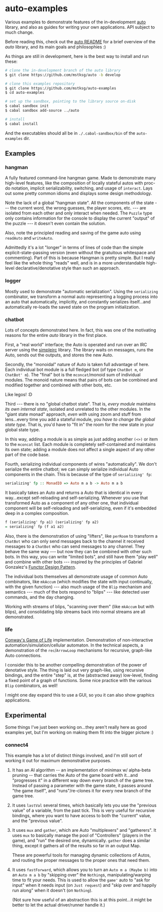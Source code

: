 auto-examples
=============

Various examples to demonstrate features of the in-development [auto][]
library, and also as guides for writing your own applications.  API subject to
much change.

[auto]: https://github.com/mstksg/auto

Before reading this, check out the [auto README][arm] for a brief overview of
the *auto* library, and its main goals and philosophies :)

[arm]: https://github.com/mstksg/auto/blob/master/README.md

As things are still in development, here is the best way to install and run
these:

```bash
# clone the in-development branch of the auto library
$ git clone https://github.com/mstksg/auto -b develop

# clone this examples repository
$ git clone https://github.com/mstksg/auto-examples
$ cd auto-examples

# set up the sandbox, pointing to the library source on-disk
$ cabal sandbox init
$ cabal sandbox add-source ../auto

# install
$ cabal install
```

And the executables should all be in `./.cabal-sandbox/bin` of the
`auto-examples` dir.

Examples
--------

### hangman

A fully featured command-line hangman game.  Made to demonstrate many
high-level features, like the composition of locally stateful autos with
proc-do notation, implicit serializability, switching, and usage of
`interact`.  Lays out some pretty common idioms and displays some design
methodology.

Note the lack of a global "hangman state".  All the components of the state
--- the current word, the wrong guesses, the player scores, etc. --- are
isolated from each other and only interact when needed.  The `Puzzle` type only
contains information for the console to display the current "output" of the
puzzle --- it doesn't even contain the solution.

Also, note the principled reading and saving of the game auto using `readAuto`
and `writeAuto`.

Admittedly it's a lot "longer" in terms of lines of code than the simple
explicit-state-passing version (even without the gratuitous whitespace and
commenting).  Part of this is because Hangman is pretty simple.  But I really
feel like the whole thing "reads" well, and is in a more understandable
high-level declarative/denotative style than such an approach.

### logger

Mostly used to demonstrate "automatic serialization".  Using the `serializing`
combinator, we transform a normal auto representing a logging process into an
auto that automatically, implicitly, and constantly serializes itself...and
automatically re-loads the saved state on the program initialization.

### chatbot

Lots of concepts demonstrated here.  In fact, this was one of the motivating
reasons for the entire *auto* library in the first place.

First, a "real world" interface; the Auto is operated and run over an IRC
server using the [simpleirc][] library.  The library waits on messages, runs
the Auto, sends out the outputs, and stores the new Auto.

[simpleirc]: http://hackage.haskell.org/package/simpleirc

Secondly, the "monoidal" nature of Auto is taken full advantage of here. Each
individual bot module is a full fledged bot (of type `ChatBot m`, or `ChatBot'
m`).  The "final" bot is the `mconcat`/monoid sum of individual modules.  The
monoid nature means that pairs of bots can be combined and modified together
and combined with other bots, etc.

Like legos! :D

Third --- there is no "global chatbot state".  That is, *every module*
maintains *its own internal state*, isolated and unrelated to the other
modules.  In the "giant state monad" approach, *even with* using zoom and
stuff from lens...every time you add a stateful module, you *have to change
the global state type*.  That is, you'd have to "fit in" the room for the new
state in your global state type.

In this way, adding a module is as simple as just adding another `(<>)` or
item to the `mconcat` list.  Each module is completely self-contained and
maintains its own state; adding a module does not affect a single aspect of
any other part of the code base.

Fourth, serializing individual components of wires "automatically".  We don't
serialize the entire chatbot; we can simply serialize individual Auto
components in the chain.  This is because of the type of `serializing' fp`:

```haskell
serializing' fp :: MonadIO => Auto m a b -> Auto m a b
```

It basically takes an Auto and returns a Auto that is identical in every
way...except self-reloading and self-serializing.  Whenever you use that
transformed Auto as a component of any other one, that individual component
will be self-reloading and self-serializing, even if it's embedded deep in a
complex composition.

```haskell
f (serializing' fp a1) (serializing' fp a2)
= serializing' fp (f a1 a2)
```

Also, there is the demonstration of using "lifters", like `perRoom` to
transform a `ChatBot` who can only send messages back to the channel it
received messages to a `ChatBot` who can send messages to any channel.  They
behave the same way --- but now they can be combined with other such bots.  In
this way, you can write "limited bots", and still have them "play well" and
combine with other bots --- inspired by the principles of Gabriel Gonzalez's
[Functor Design Pattern][fdp].

[fdp]: http://www.haskellforall.com/2012/09/the-functor-design-pattern.html

The individual bots themselves all demonstrate usage of common Auto
combinators, like `mkAccum` (which modifies the state with input continually,
with the given function) --- also much usage of the `Blip` mechanism and
semantics --- much of the bots respond to "blips" --- like detected user
commands, and the day changing.

Working with streams of blips, "scanning over them" (like `mkAccum` but with
blips), and consolidating blip streams back into normal streams are all
demonstrated.

### life

[Conway's Game of Life][cgol] implementation.  Demonstration of
non-interactive automation/simulation/cellular automaton.  In the technical
aspects, a demonstration of the `rec`/`ArrowLoop` mechanisms for recursive,
graph-like Auto connections.

[cgol]: http://en.wikipedia.org/wiki/Conway's_Game_of_Life

I consider this to be another compelling demonstration of the power of
denotative style.  The thing is laid out very graph-like, using recursive
bindings, and the entire "step" is, at the (abstracted away) low-level,
finding a fixed point of a graph of functions.  Some nice practice with the
various `Blip` combinators, as well!

I might one day expand this to use a GUI, so you it can also show graphics
applications.

Experimental
------------

Some things I've just been working on...they aren't really here as good
examples yet, but I'm working on making them fit into the bigger picture :)

### connect4

This example has a lot of distinct things involved, and I'm still sort of
working it out for maximum demonstrative purposes.

1.  It has an AI algorithm -- an implementation of minimax w/ alpha-beta
    pruning -- that carries the Auto of the game board with it...and
    "progresses it" in a different way down every branch of the game tree.
    Instead of passing a parameter with the game state, it passes around "the
    game itself", and "runs"/re-clones it for every new branch of the game
    tree.

2.  It uses `lastVal` several times, which basically lets you use the
    "previous value" of a variable, from the past tick.  This is very useful
    for recursive bindings, where you want to have access to both the
    "current" value, and the "previous value".

3.  It uses `mux` and `gather`, which are Auto "multiplexers" and "gatherers".
    It uses `mux` to basically manage the pool of "Controllers" (players in
    the game), and "run" the desired one, dynamically.  `gather` does a
    similar thing, except it gathers all of the results so far in an output
    Map.

    These are powerful tools for managing dynamic collections of Autos, and
    routing the proper messages to the proper ones that need them.

4.  It uses `fastForward`, which allows you to turn an `Auto m a (Maybe b)`
    into an `Auto m a b` by "skipping over" the `Nothing`s,
    manipulating/warping time to fit your needs.  This is used to allow the
    `game'` auto to "ask for input" when it needs input (on `Just request`)
    and "skip over and happily run along" when it doesn't (on `Nothing`).

    (Not sure how useful of an abstraction this is at this point...it might be
    better to let the actual driver/runner handle it.)

